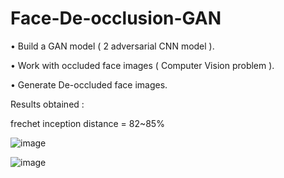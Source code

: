 # Face-De-occlusion-GAN

•	Build a GAN model ( 2 adversarial CNN model ).

•	Work with occluded face images ( Computer Vision problem ).

•	Generate De-occluded face images.

Results obtained :

frechet inception distance = 82~85%

![image](https://user-images.githubusercontent.com/75153245/163196200-f2f51760-4fc8-480e-8e36-3e491d236f35.png)



![image](https://user-images.githubusercontent.com/75153245/163196446-7569546c-3a9b-42ac-af0b-af3e765e1410.png)
